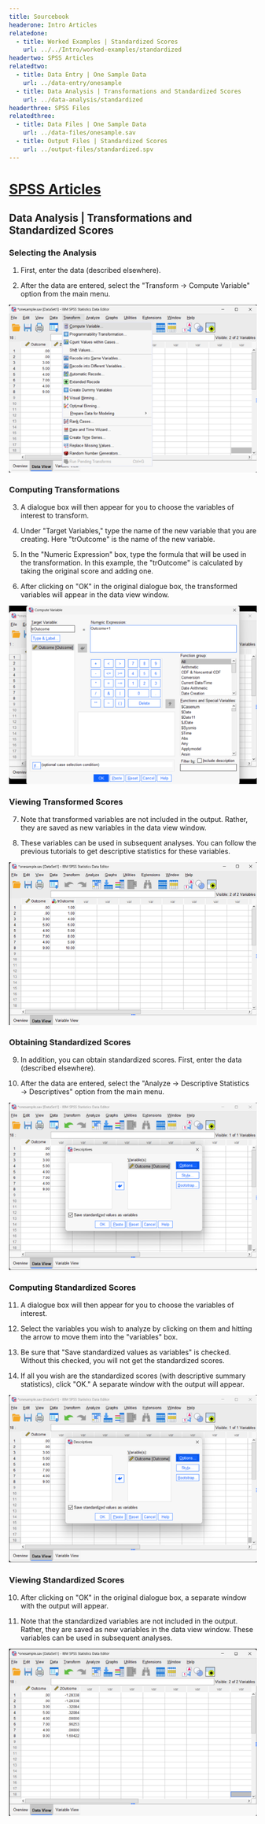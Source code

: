 ```yaml
---
title: Sourcebook
headerone: Intro Articles
relatedone:
  - title: Worked Examples | Standardized Scores
    url: ../../Intro/worked-examples/standardized
headertwo: SPSS Articles
relatedtwo:
  - title: Data Entry | One Sample Data
    url: ../data-entry/onesample
  - title: Data Analysis | Transformations and Standardized Scores
    url: ../data-analysis/standardized
headerthree: SPSS Files
relatedthree:
  - title: Data Files | One Sample Data
    url: ../data-files/onesample.sav
  - title: Output Files | Standardized Scores
    url: ../output-files/standardized.spv
---
```


# [SPSS Articles](../index.md)

## Data Analysis | Transformations and Standardized Scores 

### Selecting the Analysis 

1. First, enter the data (described elsewhere). 

2. After the data are entered, select the "Transform → Compute Variable" option from the main menu.

<p align="center"><kbd><img src="standardized1.png"></kbd></p>

### Computing Transformations 

3. A dialogue box will then appear for you to choose the variables of interest to transform.

4. Under "Target Variables," type the name of the new variable that you are creating. Here "trOutcome" is the name of the new variable.

5. In the "Numeric Expression" box, type the formula that will be used in the transformation. In this example, the "trOutcome" is calculated by taking the original score and adding one.

6. After clicking on "OK" in the original dialogue box, the transformed variables will appear in the data view window. 

<p align="center"><kbd><img src="standardized2.png"></kbd></p>

### Viewing Transformed Scores  

7. Note that transformed variables are not included in the output. Rather, they are saved as new variables in the data view window. 

8. These variables can be used in subsequent analyses. You can follow the previous tutorials to get descriptive statistics for these variables.

<p align="center"><kbd><img src="standardized3.png"></kbd></p>

### Obtaining Standardized Scores

9. In addition, you can obtain standardized scores. First, enter the data (described elsewhere).

10. After the data are entered, select the "Analyze → Descriptive Statistics → Descriptives" option from the main menu. 

<p align="center"><kbd><img src="standardized5.png"></kbd></p>

### Computing Standardized Scores 

11. A dialogue box will then appear for you to choose the variables of interest. 

12. Select the variables you wish to analyze by clicking on them and hitting the arrow to move them into the "variables" box. 

13. Be sure that "Save standardized values as variables" is checked. Without this checked, you will not get the standardized scores. 

14. If all you wish are the standardized scores (with descriptive summary statistics), click "OK." A separate window with the output will appear.

<p align="center"><kbd><img src="standardized5.png"></kbd></p>

### Viewing Standardized Scores  

10. After clicking on "OK" in the original dialogue box, a separate window with the output will appear.

11. Note that the standardized variables are not included in the output. Rather, they are saved as new variables in the data view window. These variables can be used in subsequent analyses.

<p align="center"><kbd><img src="standardized6.png"></kbd></p>
